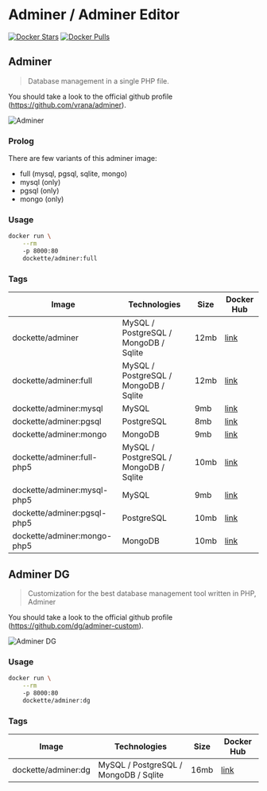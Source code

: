# Adminer / Adminer Editor

[![Docker Stars](https://img.shields.io/docker/stars/dockette/adminer.svg?style=flat)](https://hub.docker.com/r/dockette/adminer/)
[![Docker Pulls](https://img.shields.io/docker/pulls/dockette/adminer.svg?style=flat)](https://hub.docker.com/r/dockette/adminer/)

## Adminer

> Database management in a single PHP file.

You should take a look to the official github profile (https://github.com/vrana/adminer).

![Adminer](https://rawgit.com/dockette/adminer/master/.docs/assets/adminer.png)

### Prolog

There are few variants of this adminer image:

- full (mysql, pgsql, sqlite, mongo)
- mysql (only)
- pgsql (only)
- mongo (only)

### Usage

```sh
docker run \
    --rm
    -p 8000:80
    dockette/adminer:full
```

### Tags

| Image                        | Technologies                          | Size | Docker Hub                                              |
|------------------------------|---------------------------------------|------|---------------------------------------------------------|
| dockette/adminer             | MySQL / PostgreSQL / MongoDB / Sqlite | 12mb | [link](https://hub.docker.com/r/dockette/adminer/tags/) |
| dockette/adminer:full        | MySQL / PostgreSQL / MongoDB / Sqlite | 12mb | [link](https://hub.docker.com/r/dockette/adminer/tags/) |
| dockette/adminer:mysql       | MySQL                                 | 9mb  | [link](https://hub.docker.com/r/dockette/adminer/tags/) |
| dockette/adminer:pgsql       | PostgreSQL                            | 8mb  | [link](https://hub.docker.com/r/dockette/adminer/tags/) |
| dockette/adminer:mongo       | MongoDB                               | 9mb  | [link](https://hub.docker.com/r/dockette/adminer/tags/) |
| dockette/adminer:full-php5   | MySQL / PostgreSQL / MongoDB / Sqlite | 10mb | [link](https://hub.docker.com/r/dockette/adminer/tags/) |
| dockette/adminer:mysql-php5  | MySQL                                 | 9mb  | [link](https://hub.docker.com/r/dockette/adminer/tags/) |
| dockette/adminer:pgsql-php5  | PostgreSQL                            | 10mb | [link](https://hub.docker.com/r/dockette/adminer/tags/) |
| dockette/adminer:mongo-php5  | MongoDB                               | 10mb | [link](https://hub.docker.com/r/dockette/adminer/tags/) |

## Adminer DG

> Customization for the best database management tool written in PHP, Adminer

You should take a look to the official github profile (https://github.com/dg/adminer-custom).

![Adminer DG](https://rawgit.com/dockette/adminer/master/.docs/assets/adminer-dg.png)

### Usage

```sh
docker run \
    --rm
    -p 8000:80
    dockette/adminer:dg
```

### Tags

| Image                        | Technologies                          | Size | Docker Hub                                              |
|------------------------------|---------------------------------------|------|---------------------------------------------------------|
| dockette/adminer:dg          | MySQL / PostgreSQL / MongoDB / Sqlite | 16mb | [link](https://hub.docker.com/r/dockette/adminer/tags/) |
